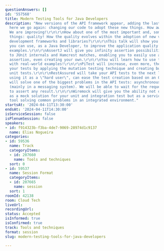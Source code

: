 ```yaml
---
questionAnswers: []
id: '557568'
title: Modern Testing Tools for Java Developers
description: "New versions of the API framework appear, adding the last trending and
  here we go again: changing our code to adopt these new things. How awesome it is!
  We are improving!\r\n\r\nHow about one of the most important and, sometimes, missed
  things: quality! How the quality evolves within the adoption of new versions of
  development frameworks and libraries?\r\n\r\nThis talk will show you 5 libraries
  you can use, as a Java Developer, to improve the application quality with real-world
  examples.\r\n\r\nAssertJ will give you infinity assertion possibilities compared
  to JUnit internals and Hamcrest matches, enabling you to easily use any kind of
  assertion, even creating your own.\r\n\r\nYou will learn how to use these tools
  with real-world examples!\r\n\r\nPiTest will increase, even more, the coverage of
  your tests by applying the mutation testing technique and creating bullet-proof
  unit tests.\r\n\r\nRestAssured will take your API tests to the next level where,
  using it as a \"hard user\", can ease the test creation based on an OpenAPI specification.\r\n\r\nAwaitability
  will solve one of the biggest problems in the API tests: asynchronous calls/messages
  (mainly in a messaging system). We will be able to wait for the request to be completed
  to assert any result.\r\n\r\nWiremock will give you the ability not only restricted
  as a mock solution for your unit and integration test but as a service virtualization
  tool solving common problems in an integrated environment."
startsAt: '2024-04-11T13:30:00'
endsAt: '2024-04-11T14:30:00'
isServiceSession: false
isPlenumSession: false
speakers:
- id: f914323b-f3ba-4de7-9069-28974d1c9137
  name: Elias Nogueira
categories:
- id: 59536
  name: Track
  categoryItems:
  - id: 207660
    name: Tools and techniques
  sort: 0
- id: 59537
  name: Session Format
  categoryItems:
  - id: 207665
    name: session
  sort: 1
roomId: 42138
room: Cloud Tech
liveUrl: 
recordingUrl: 
status: Accepted
isInformed: true
isConfirmed: true
track: Tools and techniques
format: session
slug: modern-testing-tools-for-java-developers

---
```

